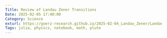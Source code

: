 ```yaml
---
Title: Review of Landau Zener Transitions
Date: 2025-02-05 17:40:00
Category: Science
exturl: https://goerz-research.github.io/2025-02-04_Landau_Zener/LandauZener.html
Tags: julia, physics, notebook, math, pluto
---
```


